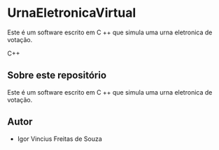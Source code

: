 
# UrnaEletronicaVirtual
Este é um software escrito em C ++ que simula uma urna eletronica de votação.


C++
## Sobre este repositório

Este é um software escrito em C ++ que simula uma urna eletronica de votação.

## Autor

* Igor Vincius Freitas de Souza
